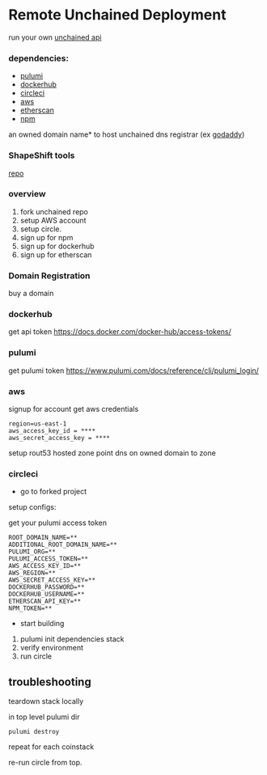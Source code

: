 # Remote Unchained Deployment

run your own [unchained api](https://api.ethereum.shapeshift.com/docs/#/)

### dependencies:

- [pulumi](https://www.pulumi.com)
- [dockerhub](https://hub.docker.com/)
- [circleci](https://circleci.com/)
- [aws](https://aws.amazon.com/)
- [etherscan](https://etherscan.io/)
- [npm](https://www.npmjs.com/)

an owned domain name\* to host unchained
dns registrar (ex [godaddy](https://www.godaddy.com/))

### ShapeShift tools

[repo](https://github.com/shapeshift/cluster-launcher)

### overview

1. fork unchained repo
2. setup AWS account
3. setup circle.
4. sign up for npm
5. sign up for dockerhub
6. sign up for etherscan

### Domain Registration

buy a domain

### dockerhub

get api token
https://docs.docker.com/docker-hub/access-tokens/

### pulumi

get pulumi token
https://www.pulumi.com/docs/reference/cli/pulumi_login/

### aws

signup for account
get aws credentials

```
region=us-east-1
aws_access_key_id = ****
aws_secret_access_key = ****
```

setup rout53 hosted zone
point dns on owned domain to zone

### circleci

- go to forked project

setup configs:

get your pulumi access token

```
ROOT_DOMAIN_NAME=**
ADDITIONAL_ROOT_DOMAIN_NAME=**
PULUMI_ORG=**
PULUMI_ACCESS_TOKEN=**
AWS_ACCESS_KEY_ID=**
AWS_REGION=**
AWS_SECRET_ACCESS_KEY=**
DOCKERHUB_PASSWORD=**
DOCKERHUB_USERNAME=**
ETHERSCAN_API_KEY=**
NPM_TOKEN=**
```

- start building

1. pulumi init dependencies stack
2. verify environment
3. run circle

## troubleshooting

teardown stack locally

in top level pulumi dir

```
pulumi destroy
```

repeat for each coinstack

re-run circle from top.
